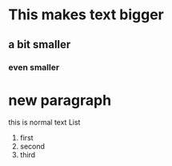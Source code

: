 # This makes text bigger
## a bit smaller
### even smaller 

# new paragraph
this is normal text
List
  1. first
  2. second
  3. third
     
